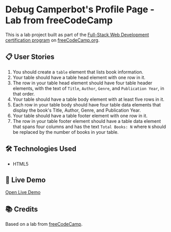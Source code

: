# Debug Camperbot's Profile Page - Lab from freeCodeCamp

This is a lab project built as part of the [Full-Stack Web Development certification program](https://www.freecodecamp.org/learn/full-stack-developer/) on [freeCodeCamp.org](https://www.freecodecamp.org).  

## 📋 User Stories 

1. You should create a `table` element that lists book information.
2. Your table should have a table head element with one row in it.
3. The row in your table head element should have four table header elements, with the text of `Title`, `Author`, `Genre`, and `Publication Year`, in that order.
4. Your table should have a table body element with at least five rows in it.
5. Each row in your table body should have four table data elements that display the book's Title, Author, Genre, and Publication Year.
6. Your table should have a table footer element with one row in it.
7. The row in your table footer element should have a table data element that spans four columns and has the text `Total Books: N` where `N` should be replaced by the number of books in your table.



## 🛠️ Technologies Used

- HTML5  

## 🚀 Live Demo

[Open Live Demo](https://dev-amira-ezz.github.io/fcc-book-catalog-table/)  

## 📚 Credits

Based on a lab from [freeCodeCamp](https://www.freecodecamp.org).  
